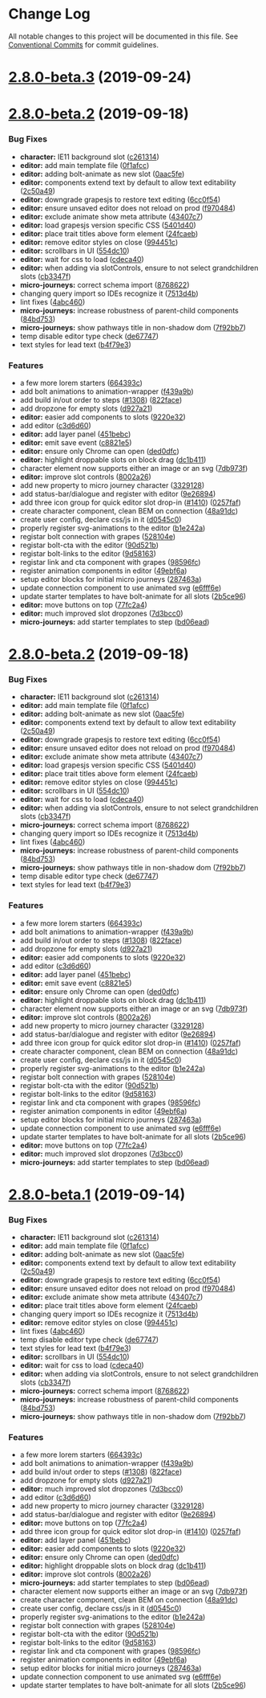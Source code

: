 # Change Log

All notable changes to this project will be documented in this file.
See [Conventional Commits](https://conventionalcommits.org) for commit guidelines.

# [2.8.0-beta.3](https://github.com/bolt-design-system/bolt/compare/v2.7.1...v2.8.0-beta.3) (2019-09-24)



# [2.8.0-beta.2](https://github.com/bolt-design-system/bolt/compare/v2.7.0...v2.8.0-beta.2) (2019-09-18)


### Bug Fixes

* **character:** IE11 background slot ([c261314](https://github.com/bolt-design-system/bolt/commit/c261314))
* **editor:** add main template file ([0f1afcc](https://github.com/bolt-design-system/bolt/commit/0f1afcc))
* **editor:** adding bolt-animate as new slot ([0aac5fe](https://github.com/bolt-design-system/bolt/commit/0aac5fe))
* **editor:** components extend text by default to allow text editability ([2c50a49](https://github.com/bolt-design-system/bolt/commit/2c50a49))
* **editor:** downgrade grapesjs to restore text editing ([6cc0f54](https://github.com/bolt-design-system/bolt/commit/6cc0f54))
* **editor:** ensure unsaved editor does not reload on prod ([f970484](https://github.com/bolt-design-system/bolt/commit/f970484))
* **editor:** exclude animate show meta attribute ([43407c7](https://github.com/bolt-design-system/bolt/commit/43407c7))
* **editor:** load grapesjs version specific CSS ([5401d40](https://github.com/bolt-design-system/bolt/commit/5401d40))
* **editor:** place trait titles above form element ([24fcaeb](https://github.com/bolt-design-system/bolt/commit/24fcaeb))
* **editor:** remove editor styles on close ([994451c](https://github.com/bolt-design-system/bolt/commit/994451c))
* **editor:** scrollbars in UI ([554dc10](https://github.com/bolt-design-system/bolt/commit/554dc10))
* **editor:** wait for css to load ([cdeca40](https://github.com/bolt-design-system/bolt/commit/cdeca40))
* **editor:** when adding via slotControls, ensure to not select grandchildren slots ([cb3347f](https://github.com/bolt-design-system/bolt/commit/cb3347f))
* **micro-journeys:** correct schema import ([8768622](https://github.com/bolt-design-system/bolt/commit/8768622))
* changing query import so IDEs recognize it ([7513d4b](https://github.com/bolt-design-system/bolt/commit/7513d4b))
* lint fixes ([4abc460](https://github.com/bolt-design-system/bolt/commit/4abc460))
* **micro-journeys:** increase robustness of parent-child components ([84bd753](https://github.com/bolt-design-system/bolt/commit/84bd753))
* **micro-journeys:** show pathways title in non-shadow dom ([7f92bb7](https://github.com/bolt-design-system/bolt/commit/7f92bb7))
* temp disable editor type check ([de67747](https://github.com/bolt-design-system/bolt/commit/de67747))
* text styles for lead text ([b4f79e3](https://github.com/bolt-design-system/bolt/commit/b4f79e3))


### Features

* a few more lorem starters ([664393c](https://github.com/bolt-design-system/bolt/commit/664393c))
* add bolt animations to animation-wrapper ([f439a9b](https://github.com/bolt-design-system/bolt/commit/f439a9b))
* add build in/out order to steps ([#1308](https://github.com/bolt-design-system/bolt/issues/1308)) ([822face](https://github.com/bolt-design-system/bolt/commit/822face))
* add dropzone for empty slots ([d927a21](https://github.com/bolt-design-system/bolt/commit/d927a21))
* **editor:** easier add components to slots ([9220e32](https://github.com/bolt-design-system/bolt/commit/9220e32))
* add editor ([c3d6d60](https://github.com/bolt-design-system/bolt/commit/c3d6d60))
* **editor:** add layer panel ([451bebc](https://github.com/bolt-design-system/bolt/commit/451bebc))
* **editor:** emit save event ([c8821e5](https://github.com/bolt-design-system/bolt/commit/c8821e5))
* **editor:** ensure only Chrome can open ([ded0dfc](https://github.com/bolt-design-system/bolt/commit/ded0dfc))
* **editor:** highlight droppable slots on block drag ([dc1b411](https://github.com/bolt-design-system/bolt/commit/dc1b411))
* character element now supports either an image or an svg ([7db973f](https://github.com/bolt-design-system/bolt/commit/7db973f))
* **editor:** improve slot controls ([8002a26](https://github.com/bolt-design-system/bolt/commit/8002a26))
* add new property to micro journey character ([3329128](https://github.com/bolt-design-system/bolt/commit/3329128))
* add status-bar/dialogue and register with editor ([9e26894](https://github.com/bolt-design-system/bolt/commit/9e26894))
* add three icon group for quick editor slot drop-in ([#1410](https://github.com/bolt-design-system/bolt/issues/1410)) ([0257faf](https://github.com/bolt-design-system/bolt/commit/0257faf))
* create character component, clean BEM on connection ([48a91dc](https://github.com/bolt-design-system/bolt/commit/48a91dc))
* create user config, declare css/js in it ([d0545c0](https://github.com/bolt-design-system/bolt/commit/d0545c0))
* properly register svg-animations to the editor ([b1e242a](https://github.com/bolt-design-system/bolt/commit/b1e242a))
* registar bolt connection with grapes ([528104e](https://github.com/bolt-design-system/bolt/commit/528104e))
* registar bolt-cta with the editor ([90d521b](https://github.com/bolt-design-system/bolt/commit/90d521b))
* registar bolt-links to the editor ([9d58163](https://github.com/bolt-design-system/bolt/commit/9d58163))
* registar link and cta component with grapes ([98596fc](https://github.com/bolt-design-system/bolt/commit/98596fc))
* register animation components in editor ([49ebf6a](https://github.com/bolt-design-system/bolt/commit/49ebf6a))
* setup editor blocks for initial micro journeys ([287463a](https://github.com/bolt-design-system/bolt/commit/287463a))
* update connection component to use animated svg ([e6fff6e](https://github.com/bolt-design-system/bolt/commit/e6fff6e))
* update starter templates to have bolt-animate for all slots ([2b5ce96](https://github.com/bolt-design-system/bolt/commit/2b5ce96))
* **editor:** move buttons on top ([77fc2a4](https://github.com/bolt-design-system/bolt/commit/77fc2a4))
* **editor:** much improved slot dropzones ([7d3bcc0](https://github.com/bolt-design-system/bolt/commit/7d3bcc0))
* **micro-journeys:** add starter templates to step ([bd06ead](https://github.com/bolt-design-system/bolt/commit/bd06ead))





# [2.8.0-beta.2](https://github.com/bolt-design-system/bolt/compare/v2.7.0...v2.8.0-beta.2) (2019-09-18)


### Bug Fixes

* **character:** IE11 background slot ([c261314](https://github.com/bolt-design-system/bolt/commit/c261314))
* **editor:** add main template file ([0f1afcc](https://github.com/bolt-design-system/bolt/commit/0f1afcc))
* **editor:** adding bolt-animate as new slot ([0aac5fe](https://github.com/bolt-design-system/bolt/commit/0aac5fe))
* **editor:** components extend text by default to allow text editability ([2c50a49](https://github.com/bolt-design-system/bolt/commit/2c50a49))
* **editor:** downgrade grapesjs to restore text editing ([6cc0f54](https://github.com/bolt-design-system/bolt/commit/6cc0f54))
* **editor:** ensure unsaved editor does not reload on prod ([f970484](https://github.com/bolt-design-system/bolt/commit/f970484))
* **editor:** exclude animate show meta attribute ([43407c7](https://github.com/bolt-design-system/bolt/commit/43407c7))
* **editor:** load grapesjs version specific CSS ([5401d40](https://github.com/bolt-design-system/bolt/commit/5401d40))
* **editor:** place trait titles above form element ([24fcaeb](https://github.com/bolt-design-system/bolt/commit/24fcaeb))
* **editor:** remove editor styles on close ([994451c](https://github.com/bolt-design-system/bolt/commit/994451c))
* **editor:** scrollbars in UI ([554dc10](https://github.com/bolt-design-system/bolt/commit/554dc10))
* **editor:** wait for css to load ([cdeca40](https://github.com/bolt-design-system/bolt/commit/cdeca40))
* **editor:** when adding via slotControls, ensure to not select grandchildren slots ([cb3347f](https://github.com/bolt-design-system/bolt/commit/cb3347f))
* **micro-journeys:** correct schema import ([8768622](https://github.com/bolt-design-system/bolt/commit/8768622))
* changing query import so IDEs recognize it ([7513d4b](https://github.com/bolt-design-system/bolt/commit/7513d4b))
* lint fixes ([4abc460](https://github.com/bolt-design-system/bolt/commit/4abc460))
* **micro-journeys:** increase robustness of parent-child components ([84bd753](https://github.com/bolt-design-system/bolt/commit/84bd753))
* **micro-journeys:** show pathways title in non-shadow dom ([7f92bb7](https://github.com/bolt-design-system/bolt/commit/7f92bb7))
* temp disable editor type check ([de67747](https://github.com/bolt-design-system/bolt/commit/de67747))
* text styles for lead text ([b4f79e3](https://github.com/bolt-design-system/bolt/commit/b4f79e3))


### Features

* a few more lorem starters ([664393c](https://github.com/bolt-design-system/bolt/commit/664393c))
* add bolt animations to animation-wrapper ([f439a9b](https://github.com/bolt-design-system/bolt/commit/f439a9b))
* add build in/out order to steps ([#1308](https://github.com/bolt-design-system/bolt/issues/1308)) ([822face](https://github.com/bolt-design-system/bolt/commit/822face))
* add dropzone for empty slots ([d927a21](https://github.com/bolt-design-system/bolt/commit/d927a21))
* **editor:** easier add components to slots ([9220e32](https://github.com/bolt-design-system/bolt/commit/9220e32))
* add editor ([c3d6d60](https://github.com/bolt-design-system/bolt/commit/c3d6d60))
* **editor:** add layer panel ([451bebc](https://github.com/bolt-design-system/bolt/commit/451bebc))
* **editor:** emit save event ([c8821e5](https://github.com/bolt-design-system/bolt/commit/c8821e5))
* **editor:** ensure only Chrome can open ([ded0dfc](https://github.com/bolt-design-system/bolt/commit/ded0dfc))
* **editor:** highlight droppable slots on block drag ([dc1b411](https://github.com/bolt-design-system/bolt/commit/dc1b411))
* character element now supports either an image or an svg ([7db973f](https://github.com/bolt-design-system/bolt/commit/7db973f))
* **editor:** improve slot controls ([8002a26](https://github.com/bolt-design-system/bolt/commit/8002a26))
* add new property to micro journey character ([3329128](https://github.com/bolt-design-system/bolt/commit/3329128))
* add status-bar/dialogue and register with editor ([9e26894](https://github.com/bolt-design-system/bolt/commit/9e26894))
* add three icon group for quick editor slot drop-in ([#1410](https://github.com/bolt-design-system/bolt/issues/1410)) ([0257faf](https://github.com/bolt-design-system/bolt/commit/0257faf))
* create character component, clean BEM on connection ([48a91dc](https://github.com/bolt-design-system/bolt/commit/48a91dc))
* create user config, declare css/js in it ([d0545c0](https://github.com/bolt-design-system/bolt/commit/d0545c0))
* properly register svg-animations to the editor ([b1e242a](https://github.com/bolt-design-system/bolt/commit/b1e242a))
* registar bolt connection with grapes ([528104e](https://github.com/bolt-design-system/bolt/commit/528104e))
* registar bolt-cta with the editor ([90d521b](https://github.com/bolt-design-system/bolt/commit/90d521b))
* registar bolt-links to the editor ([9d58163](https://github.com/bolt-design-system/bolt/commit/9d58163))
* registar link and cta component with grapes ([98596fc](https://github.com/bolt-design-system/bolt/commit/98596fc))
* register animation components in editor ([49ebf6a](https://github.com/bolt-design-system/bolt/commit/49ebf6a))
* setup editor blocks for initial micro journeys ([287463a](https://github.com/bolt-design-system/bolt/commit/287463a))
* update connection component to use animated svg ([e6fff6e](https://github.com/bolt-design-system/bolt/commit/e6fff6e))
* update starter templates to have bolt-animate for all slots ([2b5ce96](https://github.com/bolt-design-system/bolt/commit/2b5ce96))
* **editor:** move buttons on top ([77fc2a4](https://github.com/bolt-design-system/bolt/commit/77fc2a4))
* **editor:** much improved slot dropzones ([7d3bcc0](https://github.com/bolt-design-system/bolt/commit/7d3bcc0))
* **micro-journeys:** add starter templates to step ([bd06ead](https://github.com/bolt-design-system/bolt/commit/bd06ead))





# [2.8.0-beta.1](https://github.com/bolt-design-system/bolt/compare/v2.7.0...v2.8.0-beta.1) (2019-09-14)


### Bug Fixes

* **character:** IE11 background slot ([c261314](https://github.com/bolt-design-system/bolt/commit/c261314))
* **editor:** add main template file ([0f1afcc](https://github.com/bolt-design-system/bolt/commit/0f1afcc))
* **editor:** adding bolt-animate as new slot ([0aac5fe](https://github.com/bolt-design-system/bolt/commit/0aac5fe))
* **editor:** components extend text by default to allow text editability ([2c50a49](https://github.com/bolt-design-system/bolt/commit/2c50a49))
* **editor:** downgrade grapesjs to restore text editing ([6cc0f54](https://github.com/bolt-design-system/bolt/commit/6cc0f54))
* **editor:** ensure unsaved editor does not reload on prod ([f970484](https://github.com/bolt-design-system/bolt/commit/f970484))
* **editor:** exclude animate show meta attribute ([43407c7](https://github.com/bolt-design-system/bolt/commit/43407c7))
* **editor:** place trait titles above form element ([24fcaeb](https://github.com/bolt-design-system/bolt/commit/24fcaeb))
* changing query import so IDEs recognize it ([7513d4b](https://github.com/bolt-design-system/bolt/commit/7513d4b))
* **editor:** remove editor styles on close ([994451c](https://github.com/bolt-design-system/bolt/commit/994451c))
* lint fixes ([4abc460](https://github.com/bolt-design-system/bolt/commit/4abc460))
* temp disable editor type check ([de67747](https://github.com/bolt-design-system/bolt/commit/de67747))
* text styles for lead text ([b4f79e3](https://github.com/bolt-design-system/bolt/commit/b4f79e3))
* **editor:** scrollbars in UI ([554dc10](https://github.com/bolt-design-system/bolt/commit/554dc10))
* **editor:** wait for css to load ([cdeca40](https://github.com/bolt-design-system/bolt/commit/cdeca40))
* **editor:** when adding via slotControls, ensure to not select grandchildren slots ([cb3347f](https://github.com/bolt-design-system/bolt/commit/cb3347f))
* **micro-journeys:** correct schema import ([8768622](https://github.com/bolt-design-system/bolt/commit/8768622))
* **micro-journeys:** increase robustness of parent-child components ([84bd753](https://github.com/bolt-design-system/bolt/commit/84bd753))
* **micro-journeys:** show pathways title in non-shadow dom ([7f92bb7](https://github.com/bolt-design-system/bolt/commit/7f92bb7))


### Features

* a few more lorem starters ([664393c](https://github.com/bolt-design-system/bolt/commit/664393c))
* add bolt animations to animation-wrapper ([f439a9b](https://github.com/bolt-design-system/bolt/commit/f439a9b))
* add build in/out order to steps ([#1308](https://github.com/bolt-design-system/bolt/issues/1308)) ([822face](https://github.com/bolt-design-system/bolt/commit/822face))
* add dropzone for empty slots ([d927a21](https://github.com/bolt-design-system/bolt/commit/d927a21))
* **editor:** much improved slot dropzones ([7d3bcc0](https://github.com/bolt-design-system/bolt/commit/7d3bcc0))
* add editor ([c3d6d60](https://github.com/bolt-design-system/bolt/commit/c3d6d60))
* add new property to micro journey character ([3329128](https://github.com/bolt-design-system/bolt/commit/3329128))
* add status-bar/dialogue and register with editor ([9e26894](https://github.com/bolt-design-system/bolt/commit/9e26894))
* **editor:** move buttons on top ([77fc2a4](https://github.com/bolt-design-system/bolt/commit/77fc2a4))
* add three icon group for quick editor slot drop-in ([#1410](https://github.com/bolt-design-system/bolt/issues/1410)) ([0257faf](https://github.com/bolt-design-system/bolt/commit/0257faf))
* **editor:** add layer panel ([451bebc](https://github.com/bolt-design-system/bolt/commit/451bebc))
* **editor:** easier add components to slots ([9220e32](https://github.com/bolt-design-system/bolt/commit/9220e32))
* **editor:** ensure only Chrome can open ([ded0dfc](https://github.com/bolt-design-system/bolt/commit/ded0dfc))
* **editor:** highlight droppable slots on block drag ([dc1b411](https://github.com/bolt-design-system/bolt/commit/dc1b411))
* **editor:** improve slot controls ([8002a26](https://github.com/bolt-design-system/bolt/commit/8002a26))
* **micro-journeys:** add starter templates to step ([bd06ead](https://github.com/bolt-design-system/bolt/commit/bd06ead))
* character element now supports either an image or an svg ([7db973f](https://github.com/bolt-design-system/bolt/commit/7db973f))
* create character component, clean BEM on connection ([48a91dc](https://github.com/bolt-design-system/bolt/commit/48a91dc))
* create user config, declare css/js in it ([d0545c0](https://github.com/bolt-design-system/bolt/commit/d0545c0))
* properly register svg-animations to the editor ([b1e242a](https://github.com/bolt-design-system/bolt/commit/b1e242a))
* registar bolt connection with grapes ([528104e](https://github.com/bolt-design-system/bolt/commit/528104e))
* registar bolt-cta with the editor ([90d521b](https://github.com/bolt-design-system/bolt/commit/90d521b))
* registar bolt-links to the editor ([9d58163](https://github.com/bolt-design-system/bolt/commit/9d58163))
* registar link and cta component with grapes ([98596fc](https://github.com/bolt-design-system/bolt/commit/98596fc))
* register animation components in editor ([49ebf6a](https://github.com/bolt-design-system/bolt/commit/49ebf6a))
* setup editor blocks for initial micro journeys ([287463a](https://github.com/bolt-design-system/bolt/commit/287463a))
* update connection component to use animated svg ([e6fff6e](https://github.com/bolt-design-system/bolt/commit/e6fff6e))
* update starter templates to have bolt-animate for all slots ([2b5ce96](https://github.com/bolt-design-system/bolt/commit/2b5ce96))
